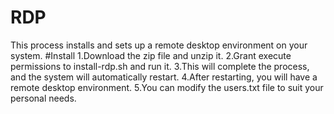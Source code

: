 # RDP
This process installs and sets up a remote desktop environment on your system.
#Install
1.Download the zip file and unzip it.
2.Grant execute permissions to install-rdp.sh and run it.
3.This will complete the process, and the system will automatically restart.
4.After restarting, you will have a remote desktop environment.
5.You can modify the users.txt file to suit your personal needs.
